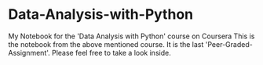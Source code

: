 # Data-Analysis-with-Python
My Notebook for the 'Data Analysis with Python' course on Coursera
This is the notebook from the above mentioned course.
It is the last 'Peer-Graded-Assignment'.
Please feel free to take a look inside.
